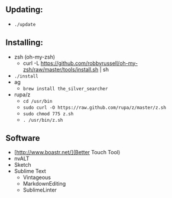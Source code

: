 ## Updating:
* `./update`

## Installing:
* zsh (oh-my-zsh)
    * curl -L https://github.com/robbyrussell/oh-my-zsh/raw/master/tools/install.sh | sh
* `./install`
* ag
    * `brew install the_silver_searcher`
* rupa/z
    * `cd /usr/bin`
    * `sudo curl -O https://raw.github.com/rupa/z/master/z.sh`
    * `sudo chmod 775 z.sh`
    * `. /usr/bin/z.sh`

## Software
* [http://www.boastr.net/](Better Touch Tool)
* nvALT
* Sketch
* Sublime Text
   * Vintageous
   * MarkdownEditing
   * SublimeLinter

